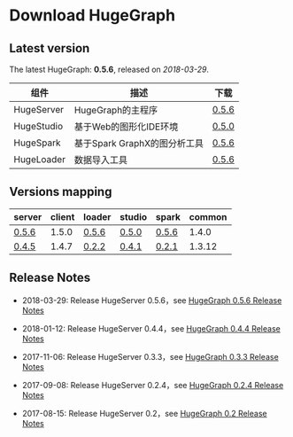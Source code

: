# Download HugeGraph

## Latest version

The latest HugeGraph: **0.5.6**, released on _2018-03-29_.

组件        | 描述                       | 下载
---------- | ------------------------   | ------------------------------------------------------------------------------------------------------------------------------------------------
HugeServer | HugeGraph的主程序           | [0.5.6](http://yq01-sw-hdsserver16.yq01.baidu.com:8080/hadoop-web-proxy/yqns02/hugegraph/hugegraph-release-0.5.6-SNAPSHOT.tar.gz)
HugeStudio | 基于Web的图形化IDE环境       | [0.5.0](http://yq01-sw-hdsserver16.yq01.baidu.com:8080/hadoop-web-proxy/yqns02/hugegraph/hugestudio/hugestudio-release-0.5.0-SNAPSHOT.tar.gz)
HugeSpark  | 基于Spark GraphX的图分析工具 | [0.5.6](http://yq01-sw-hdsserver16.yq01.baidu.com:8080/hadoop-web-proxy/yqns02/hugegraph/hugespark/hugespark-0.5.6.tar.gz)
HugeLoader | 数据导入工具                 | [0.5.6](http://yq01-sw-hdsserver16.yq01.baidu.com:8080/hadoop-web-proxy/yqns02/hugegraph/hugeloader/hugegraph-loader-0.5.6-bin.tar.gz)


## Versions mapping

server | client | loader | studio | spark | common
------ | ------ | ------ | ------ | ----- | ------ 
[0.5.6](http://yq01-sw-hdsserver16.yq01.baidu.com:8080/hadoop-web-proxy/yqns02/hugegraph/hugegraph-release-0.5.6-SNAPSHOT.tar.gz) | 1.5.0  | [0.5.6](http://yq01-sw-hdsserver16.yq01.baidu.com:8080/hadoop-web-proxy/yqns02/hugegraph/hugeloader/hugegraph-loader-0.5.6-bin.tar.gz)  | [0.5.0](http://yq01-sw-hdsserver16.yq01.baidu.com:8080/hadoop-web-proxy/yqns02/hugegraph/hugestudio/hugestudio-release-0.5.0-SNAPSHOT.tar.gz)  | [0.5.6](http://yq01-sw-hdsserver16.yq01.baidu.com:8080/hadoop-web-proxy/yqns02/hugegraph/hugespark/hugespark-0.5.6.tar.gz) | 1.4.0
[0.4.5](http://yq01-sw-hdsserver16.yq01.baidu.com:8080/hadoop-web-proxy/yqns02/hugegraph/hugegraph-release-0.4.5-SNAPSHOT.tar.gz) | 1.4.7  | [0.2.2](http://yq01-sw-hdsserver16.yq01.baidu.com:8080/hadoop-web-proxy/yqns02/hugegraph/hugeloader/hugegraph-loader-0.2.2-bin.tar.gz)  | [0.4.1](http://yq01-sw-hdsserver16.yq01.baidu.com:8080/hadoop-web-proxy/yqns02/hugegraph/hugestudio/hugestudio-release-0.4.1-SNAPSHOT.tar.gz)  | [0.2.1](http://yq01-sw-hdsserver16.yq01.baidu.com:8080/hadoop-web-proxy/yqns02/hugegraph/hugespark/hugespark-0.2.1.tar.gz) | 1.3.12


## Release Notes

- 2018-03-29: Release HugeServer 0.5.6，see [HugeGraph 0.5.6 Release Notes](changelog/hugegraph-0.5.6-release-notes.md)

- 2018-01-12: Release HugeServer 0.4.4，see [HugeGraph 0.4.4 Release Notes](changelog/hugegraph-0.4.4-release-notes.md)

- 2017-11-06: Release HugeServer 0.3.3，see [HugeGraph 0.3.3 Release Notes](changelog/hugegraph-0.3.3-release-notes.md)

- 2017-09-08: Release HugeServer 0.2.4，see [HugeGraph 0.2.4 Release Notes](changelog/hugegraph-0.2.4-release-notes.md)

- 2017-08-15: Release HugeServer 0.2，see [HugeGraph 0.2 Release Notes](changelog/hugegraph-0.2-release-notes.md)